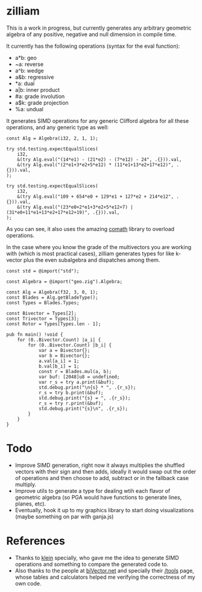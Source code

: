 # zilliam

This is a work in progress, but currently generates any arbitrary geometric algebra of any positive, negative and null dimension in compile time.

It currently has the following operations (syntax for the eval function):
- a*b: geo
- ~a: reverse
- a^b: wedge
- a&b: regressive
- *a: dual
- a|b: inner product
- #a: grade involution
- a$k: grade projection
- %a: undual

It generates SIMD operations for any generic Clifford algebra for all these operations, and any generic type as well:

```zig
const Alg = Algebra(i32, 2, 1, 1);

try std.testing.expectEqualSlices(
    i32,
    &(try Alg.eval("(14*e1) - (21*e2) - (7*e12) - 24", .{})).val,
    &(try Alg.eval("(2*e1+3*e2+5*e12) * (11*e1+13*e2+17*e12)", .{})).val,
);

try std.testing.expectEqualSlices(
    i32,
    &(try Alg.eval("109 + 654*e0 + 129*e1 + 127*e2 + 214*e12", .{})).val,
    &(try Alg.eval("(23*e0+2*e1+3*e2+5*e12+7) | (31*e0+11*e1+13*e2+17*e12+19)", .{})).val,
);
```

As you can see, it also uses the amazing [comath](https://github.com/InKryption/comath) library to overload operations.

In the case where you know the grade of the multivectors you are working with (which is most practical cases), zilliam generates types for like k-vector plus the even subalgebra and dispatches among them.
```zig
const std = @import("std");

const Algebra = @import("geo.zig").Algebra;

const Alg = Algebra(f32, 3, 0, 1);
const Blades = Alg.getBladeType();
const Types = Blades.Types;

const Bivector = Types[2];
const Trivector = Types[3];
const Rotor = Types[Types.len - 1];

pub fn main() !void {
    for (0..Bivector.Count) |a_i| {
        for (0..Bivector.Count) |b_i| {
            var a = Bivector{};
            var b = Bivector{};
            a.val[a_i] = 1;
            b.val[b_i] = 1;
            const r = Blades.mul(a, b);
            var buf: [2048]u8 = undefined;
            var r_s = try a.print(&buf);
            std.debug.print("\n{s} * ", .{r_s});
            r_s = try b.print(&buf);
            std.debug.print("{s} = ", .{r_s});
            r_s = try r.print(&buf);
            std.debug.print("{s}\n", .{r_s});
        }
    }
}
```

# Todo
- Improve SIMD generation, right now it always multiplies the shuffled vectors with their sign and then adds, ideally it would swap out the order of operations and then choose to add, subtract or in the fallback case multiply.
- Improve utils to generate a type for dealing wtih each flavor of geometric algebra (so PGA would have functions to generate lines, planes, etc).
- Eventually, hook it up to my graphics library to start doing visualizations (maybe something on par with ganja.js)

# References
- Thanks to [klein](https://github.com/jeremyong/klein) specially, who gave me the idea to generate SIMD operations and something to compare the generated code to.
- Also thanks to the people at [biVector.net](https://bivector.net/index.html) and specially their [/tools](https://bivector.net/tools.html) page, whose tables and calculators helped me verifying the correctness of my own code.
